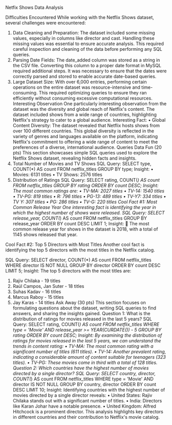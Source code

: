Netfix Shows Data Analysis

Difficulties Encountered
While working with the Netflix Shows dataset, several challenges were encountered:
1.	Data Cleaning and Preparation: The dataset included some missing values, especially in columns like director and cast. Handling these missing values was essential to ensure accurate analysis. This required careful inspection and cleaning of the data before performing any SQL queries.
2.	Parsing Date Fields: The date_added column was stored as a string in the CSV file. Converting this column to a proper date format in MySQL required additional steps. It was necessary to ensure that the dates were correctly parsed and stored to enable accurate date-based queries.
3.	Large Dataset Size: With over 6,000 entries, performing certain operations on the entire dataset was resource-intensive and time-consuming. This required optimizing queries to ensure they ran efficiently without consuming excessive computational resources.
Interesting Observation
One particularly interesting observation from the dataset was the diversity and global reach of Netflix's content. The dataset included shows from a wide range of countries, highlighting Netflix's strategy to cater to a global audience.
Interesting Fact:
•	Global Content Diversity: The dataset revealed that Netflix hosts shows from over 100 different countries. This global diversity is reflected in the variety of genres and languages available on the platform, indicating Netflix's commitment to offering a wide range of content to meet the preferences of a diverse, international audience.
Queries
Data Fun (20 pts)
This section showcases simple SQL queries used to explore the Netflix Shows dataset, revealing hidden facts and insights.
1. Total Number of Movies and TV Shows
SQL Query:
SELECT type, COUNT(*) AS count
FROM netflix_titles
GROUP BY type;
Insight:
•	Movies: 6131 titles
•	TV Shows: 2576 titles
2. Distribution of Ratings
SQL Query:
SELECT rating, COUNT(*) AS count
FROM netflix_titles
GROUP BY rating
ORDER BY count DESC;
Insight: The most common ratings are:
•	TV-MA: 2027 titles
•	TV-14: 1540 titles
•	TV-PG: 819 titles
•	R: 796 titles
•	PG-13: 489 titles
•	TV-Y7: 334 titles
•	TV Y: 307 titles
•	PG: 286 titles
•	TV-G: 220 titles
Cool Fact #1: Most Common Release Year
One interesting fact is identifying the year in which the highest number of shows were released.
SQL Query:
SELECT release_year, COUNT(*) AS count
FROM netflix_titles
GROUP BY release_year
ORDER BY count DESC
LIMIT 1;
Insight: 
	The most common release year for shows in the dataset is 2018, with a total of 1145 shows released that year.

Cool Fact #2: Top 5 Directors with Most Titles
Another cool fact is identifying the top 5 directors with the most titles in the Netflix catalog.

SQL Query:
SELECT director, COUNT(*) AS count
FROM netflix_titles
WHERE director IS NOT NULL
GROUP BY director
ORDER BY count DESC
LIMIT 5;
Insight: 
The top 5 directors with the most titles are:
1.	Rajiv Chilaka - 19 titles
2.	Raúl Campos, Jan Suter - 18 titles
3.	Suhas Kadav - 16 titles
4.	Marcus Raboy - 15 titles
5.	Jay Karas - 14 titles
Ask Away (30 pts)
This section focuses on formulating questions about the dataset, writing SQL queries to find answers, and sharing the insights gained.
Question 1: What is the distribution of ratings for movies released in the last 5 years?
SQL Query:
SELECT rating, COUNT(*) AS count
FROM netflix_titles
WHERE type = 'Movie' AND release_year >= YEAR(CURDATE()) - 5
GROUP BY rating
ORDER BY count DESC;
Insight: By examining the distribution of ratings for movies released in the last 5 years, we can understand the trends in content rating:
•	TV-MA: The most common rating with a significant number of titles (611 titles).
•	TV-14: Another prevalent rating, indicating a considerable amount of content suitable for teenagers (323 titles).
•	TV-PG: These movies come in third with a total of 128 titles.
Question 2: Which countries have the highest number of movies directed by a single director?
SQL Query:
SELECT country, director, COUNT(*) AS count
FROM netflix_titles
WHERE type = 'Movie' AND director IS NOT NULL
GROUP BY country, director
ORDER BY count DESC
LIMIT 10;
Insight: Identifying countries with the highest number of movies directed by a single director reveals:
•	United States: Rajiv Chilaka stands out with a significant number of titles.
•	India: Directors like Karan Johar have a notable presence.
•	United Kingdom: Alfred Hitchcock is a prominent director.
This analysis highlights key directors in different countries and their contribution to Netflix's movie catalog.










